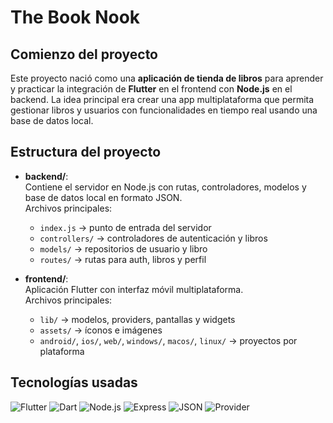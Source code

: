 # The Book Nook

## Comienzo del proyecto

Este proyecto nació como una **aplicación de tienda de libros** para aprender y practicar la integración de **Flutter** en el frontend con **Node.js** en el backend. La idea principal era crear una app multiplataforma que permita gestionar libros y usuarios con funcionalidades en tiempo real usando una base de datos local.

## Estructura del proyecto

- **backend/**:  
  Contiene el servidor en Node.js con rutas, controladores, modelos y base de datos local en formato JSON.  
  Archivos principales:  
  - `index.js` → punto de entrada del servidor  
  - `controllers/` → controladores de autenticación y libros  
  - `models/` → repositorios de usuario y libro  
  - `routes/` → rutas para auth, libros y perfil  

- **frontend/**:  
  Aplicación Flutter con interfaz móvil multiplataforma.  
  Archivos principales:  
  - `lib/` → modelos, providers, pantallas y widgets  
  - `assets/` → íconos e imágenes  
  - `android/`, `ios/`, `web/`, `windows/`, `macos/`, `linux/` → proyectos por plataforma  

## Tecnologías usadas

![Flutter](https://img.shields.io/badge/Flutter-02569B?style=for-the-badge&logo=flutter&logoColor=white)
![Dart](https://img.shields.io/badge/Dart-0175C2?style=for-the-badge&logo=dart&logoColor=white)
![Node.js](https://img.shields.io/badge/Node.js-339933?style=for-the-badge&logo=node.js&logoColor=white)
![Express](https://img.shields.io/badge/Express-000000?style=for-the-badge&logo=express&logoColor=white)
![JSON](https://img.shields.io/badge/JSON-000000?style=for-the-badge&logo=json&logoColor=white)
![Provider](https://img.shields.io/badge/Provider-42A5F5?style=for-the-badge&logo=flutter&logoColor=white)
